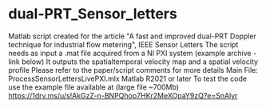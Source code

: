 # dual-PRT_Sensor_letters
Matlab script created for the article "A fast and improved dual-PRT Doppler technique for industrial flow metering", IEEE Sensor Letters
The script needs as input a .mat file acquired from a NI PXI system (example archive - link below)
It outputs the spatialtemporal velocity map and a spatial velocity profile
Please refer to the paper/script comments for more details
Main File: ProcessSensorLettersLivePXI.mlx
Matlab R2021 or later
To test the code use the example file available at (large file ~700Mb)
https://1drv.ms/u/s!AkGzZ-n-BNPQhop7HKr2MeXOpaY9zQ?e=SnAlyr
